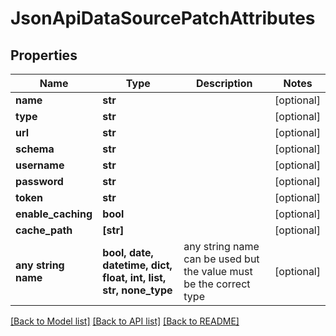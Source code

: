 # JsonApiDataSourcePatchAttributes


## Properties
Name | Type | Description | Notes
------------ | ------------- | ------------- | -------------
**name** | **str** |  | [optional] 
**type** | **str** |  | [optional] 
**url** | **str** |  | [optional] 
**schema** | **str** |  | [optional] 
**username** | **str** |  | [optional] 
**password** | **str** |  | [optional] 
**token** | **str** |  | [optional] 
**enable_caching** | **bool** |  | [optional] 
**cache_path** | **[str]** |  | [optional] 
**any string name** | **bool, date, datetime, dict, float, int, list, str, none_type** | any string name can be used but the value must be the correct type | [optional]

[[Back to Model list]](../README.md#documentation-for-models) [[Back to API list]](../README.md#documentation-for-api-endpoints) [[Back to README]](../README.md)


